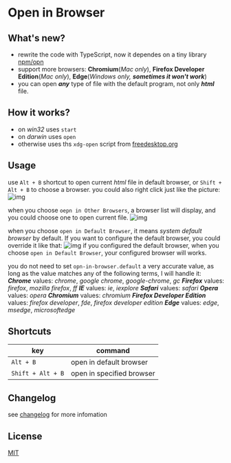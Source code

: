

# Open in Browser

## What's new?
* rewrite the code with TypeScript, now it dependes on a tiny library [npm/opn](https://www.npmjs.com/package/opn)
* support more browsers: **Chromium**(*Mac only*), **Firefox Developer Edition**(*Mac only*), **Edge**(*Windows only, __sometimes it won't work__*)
* you can open *__any__* type of file with the default program, not only *__html__* file. 

## How it works?
* on *win32* uses `start`
* on *darwin* uses `open`
* otherwise uses ths `xdg-open` script from [freedesktop.org](http://portland.freedesktop.org/xdg-utils-1.0/xdg-open.html)

## Usage
use `Alt + B` shortcut to open current *html* file in default browser, or `Shift + Alt + B` to choose a browser.
you could also right click just like the picture:
![img](https://i.loli.net/2018/08/12/5b6fb8f378e8b.jpg)

when you choose `oepn in Other Browsers`, a browser list will display, and you could choose one to open current file.
![img](https://i.loli.net/2018/08/12/5b6fb86934f8f.png)

when you choose `open in Default Browser`, it means *system default browser* by default. If you want to configure the default browser, you could override it like that:
![img](https://i.loli.net/2018/08/12/5b6fb86942af1.jpg)
if you configured the default browser, when you choose `open in Default Browser`, your configured browser will works.

you do not need to set `opn-in-browser.default` a very accurate value, as long as the value matches any of the following terms, I will handle it:
__*Chrome*__ values: *chrome*, *google chrome*, *google-chrome*, *gc*
__*Firefox*__ values: *firefox*, *mozilla firefox*, *ff* 
__*IE*__ values: *ie*, *iexplore*
__*Safari*__ values: *safari*
__*Opera*__ values: *opera*
__*Chromium*__ values: *chromium*
__*Firefox Developer Edition*__ values: *firefox developer*, *fde*, *firefox developer edition*
__*Edge*__ values: *edge*, *msedge*, *microsoftedge*

## Shortcuts

|key|command|
|------|------|
|`Alt + B`|open in default browser|
|`Shift + Alt + B`|open in specified browser|

## Changelog
see [changelog](https://github.com/SudoKillMe/vscode-extensions-open-in-browser/blob/master/CHANGELOG.MD) for more infomation

## License
[MIT](https://raw.githubusercontent.com/DonJayamanne/bowerVSCode/master/LICENSE)
